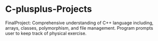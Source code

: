 # C-plusplus-Projects

FinalProject: Comprehensive understanding of C++ language including, arrays, classes, polymorphism, and file management. Program prompts user to keep track of physical exercise. 
